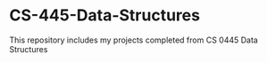 # CS-445-Data-Structures
This repository includes my projects completed from CS 0445 Data Structures
